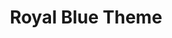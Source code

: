 ---
title: Royal Blue Theme
ext_link: http://mathiaslindholm.com/royalblue-theme/
ext_img: http://mathiaslindholm.com/royalblue-theme/img/royalblue-01.png
---